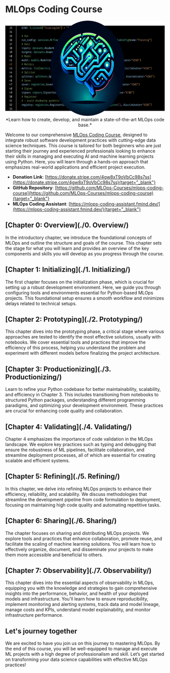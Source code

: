 # MLOps Coding Course

<center>
    <img src="./assets/banner.png" alt="MLOps Coding Course Banner" style="height: 300px" />
    <br />
    *Learn how to create, develop, and maintain a state-of-the-art MLOps code base.*
</center>

Welcome to our comprehensive [MLOps Coding Course](https://mlops-coding-course.fmind.dev/), designed to integrate robust software development practices with cutting-edge data science techniques. This course is tailored for both beginners who are just starting their journey and experienced professionals looking to enhance their skills in managing and executing AI and machine learning projects using Python. Here, you will learn through a hands-on approach that emphasizes real-world applications and efficient project execution.

- **Donation Link**: [https://donate.stripe.com/4gw8xT9oVbCc98s7ss](https://donate.stripe.com/4gw8xT9oVbCc98s7ss){target="_blank"}
- **GitHub Repository**: [https://github.com/MLOps-Courses/mlops-coding-course](https://github.com/MLOps-Courses/mlops-coding-course){target="_blank"}
- **MLOps Coding Assistant**: [https://mlops-coding-assistant.fmind.dev/](https://mlops-coding-assistant.fmind.dev/){target="_blank"}

## [Chapter 0: Overview](./0. Overview/)

In the introductory chapter, we introduce the foundational concepts of MLOps and outline the structure and goals of the course. This chapter sets the stage for what you will learn and provides an overview of the key components and skills you will develop as you progress through the course.

## [Chapter 1: Initializing](./1. Initializing/)

The first chapter focuses on the initialization phase, which is crucial for setting up a robust development environment. Here, we guide you through configuring tools and environments essential for Python-based MLOps projects. This foundational setup ensures a smooth workflow and minimizes delays related to technical setups.

## [Chapter 2: Prototyping](./2. Prototyping/)

This chapter dives into the prototyping phase, a critical stage where various approaches are tested to identify the most effective solutions, usually with notebooks. We cover essential tools and practices that improve the efficiency of this process, helping you understand the problem and experiment with different models before finalizing the project architecture.

## [Chapter 3: Productionizing](./3. Productionizing/)

Learn to refine your Python codebase for better maintainability, scalability, and efficiency in Chapter 3. This includes transitioning from notebooks to structured Python packages, understanding different programming paradigms, and optimizing your development environment. These practices are crucial for enhancing code quality and collaboration.

## [Chapter 4: Validating](./4. Validating/)

Chapter 4 emphasizes the importance of code validation in the MLOps landscape. We explore key practices such as typing and debugging that ensure the robustness of ML pipelines, facilitate collaboration, and streamline deployment processes, all of which are essential for creating scalable and efficient systems.

## [Chapter 5: Refining](./5. Refining/)

In this chapter, we delve into refining MLOps projects to enhance their efficiency, reliability, and scalability. We discuss methodologies that streamline the development pipeline from code formulation to deployment, focusing on maintaining high code quality and automating repetitive tasks.

## [Chapter 6: Sharing](./6. Sharing/)

The chapter focuses on sharing and distributing MLOps projects. We explore tools and practices that enhance collaboration, promote reuse, and facilitate the scaling of machine learning solutions. You will learn how to effectively organize, document, and disseminate your projects to make them more accessible and beneficial to others.

## [Chapter 7: Observability](./7. Observability/)

This chapter dives into the essential aspects of observability in MLOps, equipping you with the knowledge and strategies to gain comprehensive insights into the performance, behavior, and health of your deployed models and infrastructure. You'll learn how to ensure reproducibility, implement monitoring and alerting systems, track data and model lineage, manage costs and KPIs, understand model explainability, and monitor infrastructure performance.

## Let's journey together

We are excited to have you join us on this journey to mastering MLOps. By the end of this course, you will be well-equipped to manage and execute ML projects with a high degree of professionalism and skill. Let’s get started on transforming your data science capabilities with effective MLOps practices!
